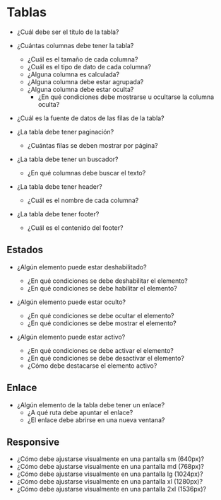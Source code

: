 # Tablas

- ¿Cuál debe ser el título de la tabla?

- ¿Cuántas columnas debe tener la tabla?
  - ¿Cuál es el tamaño de cada columna?
  - ¿Cuál es el tipo de dato de cada columna?
  - ¿Alguna columna es calculada?
  - ¿Alguna columna debe estar agrupada?
  - ¿Alguna columna debe estar oculta?
    - ¿En qué condiciones debe mostrarse u ocultarse la columna oculta?

- ¿Cuál es la fuente de datos de las filas de la tabla?
- ¿La tabla debe tener paginación?
  - ¿Cuántas filas se deben mostrar por página?
- ¿La tabla debe tener un buscador?
  - ¿En qué columnas debe buscar el texto?

- ¿La tabla debe tener header?
  - ¿Cuál es el nombre de cada columna?

- ¿La tabla debe tener footer?
  - ¿Cuál es el contenido del footer?

## Estados

- ¿Algún elemento puede estar deshabilitado?
    - ¿En qué condiciones se debe deshabilitar el elemento?
    - ¿En qué condiciones se debe habilitar el elemento?

- ¿Algún elemento puede estar oculto?
    - ¿En qué condiciones se debe ocultar el elemento?
    - ¿En qué condiciones se debe mostrar el elemento?

- ¿Algún elemento puede estar activo?
    - ¿En qué condiciones se debe activar el elemento?
    - ¿En qué condiciones se debe desactivar el elemento?
    - ¿Cómo debe destacarse el elemento activo?

## Enlace

- ¿Algún elemento de la tabla debe tener un enlace?
    - ¿A qué ruta debe apuntar el enlace?
    - ¿El enlace debe abrirse en una nueva ventana?

## Responsive

- ¿Cómo debe ajustarse visualmente en una pantalla sm (640px)?
- ¿Cómo debe ajustarse visualmente en una pantalla md (768px)?
- ¿Cómo debe ajustarse visualmente en una pantalla lg (1024px)?
- ¿Cómo debe ajustarse visualmente en una pantalla xl (1280px)?
- ¿Cómo debe ajustarse visualmente en una pantalla 2xl (1536px)?